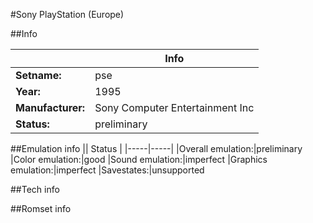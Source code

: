 #Sony PlayStation (Europe)

##Info

||Info|
|-----|-----|
|**Setname:**|pse
|**Year:**|1995
|**Manufacturer:**|Sony Computer Entertainment Inc
|**Status:**|preliminary

##Emulation info
|| Status |
|-----|-----|
|Overall emulation:|preliminary
|Color emulation:|good
|Sound emulation:|imperfect
|Graphics emulation:|imperfect
|Savestates:|unsupported

##Tech info

##Romset info

<!--- START OF EDITED COMMENT DO NOT TOUCH TEXT ABOVE-->
